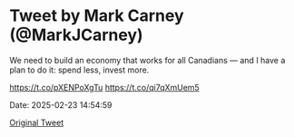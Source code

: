 # Tweet by Mark Carney (@MarkJCarney)

We need to build an economy that works for all Canadians — and I have a plan to do it: spend less, invest more.

https://t.co/pXENPoXgTu https://t.co/qi7qXmUem5

Date: 2025-02-23 14:54:59

[Original Tweet](https://x.com/MarkJCarney/status/1893675931924824110)
